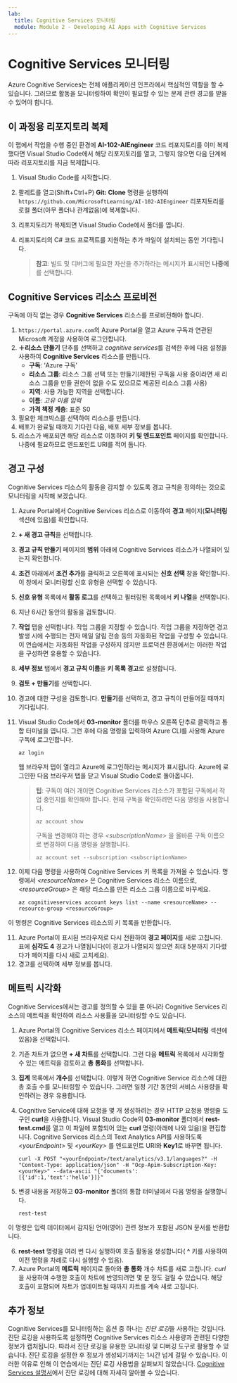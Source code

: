 ```yaml
---
lab:
  title: Cognitive Services 모니터링
  module: Module 2 - Developing AI Apps with Cognitive Services
---
```


# <a name="monitor-cognitive-services"></a>Cognitive Services 모니터링

Azure Cognitive Services는 전체 애플리케이션 인프라에서 핵심적인 역할을 할 수 있습니다. 그러므로 활동을 모니터링하여 확인이 필요할 수 있는 문제 관련 경고를 받을 수 있어야 합니다.

## <a name="clone-the-repository-for-this-course"></a>이 과정용 리포지토리 복제

이 랩에서 작업을 수행 중인 환경에 **AI-102-AIEngineer** 코드 리포지토리를 이미 복제했다면 Visual Studio Code에서 해당 리포지토리를 열고, 그렇지 않으면 다음 단계에 따라 리포지토리를 지금 복제합니다.

1. Visual Studio Code를 시작합니다.
2. 팔레트를 열고(Shift+Ctrl+P) **Git: Clone** 명령을 실행하여 `https://github.com/MicrosoftLearning/AI-102-AIEngineer` 리포지토리를 로컬 폴더(아무 폴더나 관계없음)에 복제합니다.
3. 리포지토리가 복제되면 Visual Studio Code에서 폴더를 엽니다.
4. 리포지토리의 C# 코드 프로젝트를 지원하는 추가 파일이 설치되는 동안 기다립니다.

    > **참고**: 빌드 및 디버그에 필요한 자산을 추가하라는 메시지가 표시되면 **나중에**를 선택합니다.

## <a name="provision-a-cognitive-services-resource"></a>Cognitive Services 리소스 프로비전

구독에 아직 없는 경우 **Cognitive Services** 리소스를 프로비전해야 합니다.

1. `https://portal.azure.com`의 Azure Portal을 열고 Azure 구독과 연관된 Microsoft 계정을 사용하여 로그인합니다.
2. **&#65291;리소스 만들기** 단추를 선택하고 *cognitive services*를 검색한 후에 다음 설정을 사용하여 **Cognitive Services** 리소스를 만듭니다.
    - **구독**: ‘Azure 구독’
    - **리소스 그룹**: 리소스 그룹 선택 또는 만들기(제한된 구독을 사용 중이라면 새 리소스 그룹을 만들 권한이 없을 수도 있으므로 제공된 리소스 그룹 사용)
    - **지역**: 사용 가능한 지역을 선택합니다.
    - **이름**: *고유 이름 입력*
    - **가격 책정 계층**: 표준 S0
3. 필요한 체크박스를 선택하여 리소스를 만듭니다.
4. 배포가 완료될 때까지 기다린 다음, 배포 세부 정보를 봅니다.
5. 리소스가 배포되면 해당 리소스로 이동하여 **키 및 엔드포인트** 페이지를 확인합니다. 나중에 필요하므로 엔드포인트 URI를 적어 둡니다.

## <a name="configure-an-alert"></a>경고 구성

Cognitive Services 리소스의 활동을 감지할 수 있도록 경고 규칙을 정의하는 것으로 모니터링을 시작해 보겠습니다.

1. Azure Portal에서 Cognitive Services 리소스로 이동하여 **경고** 페이지(**모니터링** 섹션에 있음)를 확인합니다.
2. **+ 새 경고 규칙**을 선택합니다.
3. **경고 규칙 만들기** 페이지의 **범위** 아래에 Cognitive Services 리소스가 나열되어 있는지 확인합니다.
4. **조건** 아래에서 **조건 추가**를 클릭하고 오른쪽에 표시되는 **신호 선택** 창을 확인합니다. 이 창에서 모니터링할 신호 유형을 선택할 수 있습니다.
5. **신호 유형** 목록에서 **활동 로그**를 선택하고 필터링된 목록에서 **키 나열**을 선택합니다.
6. 지난 6시간 동안의 활동을 검토합니다.
7. **작업** 탭을 선택합니다. 작업 그룹을 지정할 수 있습니다. 작업 그룹을 지정하면 경고 발생 시에 수행되는 전자 메일 알림 전송 등의 자동화된 작업을 구성할 수 있습니다. 이 연습에서는 자동화된 작업을 구성하지 않지만 프로덕션 환경에서는 이러한 작업을 구성하면 유용할 수 있습니다.
8. **세부 정보** 탭에서 **경고 규칙 이름**을 **키 목록 경고**로 설정합니다.
9. **검토 + 만들기**를 선택합니다. 
10. 경고에 대한 구성을 검토합니다. **만들기**를 선택하고, 경고 규칙이 만들어질 때까지 기다립니다.
11. Visual Studio Code에서 **03-monitor** 폴더를 마우스 오른쪽 단추로 클릭하고 통합 터미널을 엽니다. 그런 후에 다음 명령을 입력하여 Azure CLI를 사용해 Azure 구독에 로그인합니다.

    ```
    az login
    ```

    웹 브라우저 탭이 열리고 Azure에 로그인하라는 메시지가 표시됩니다. Azure에 로그인한 다음 브라우저 탭을 닫고 Visual Studio Code로 돌아옵니다.

    > **팁**: 구독이 여러 개이면 Cognitive Services 리소스가 포함된 구독에서 작업 중인지를 확인해야 합니다.  현재 구독을 확인하려면 다음 명령을 사용합니다.
    >
    > ```
    > az account show
    > ```
    >
    > 구독을 변경해야 하는 경우 *&lt;subscriptionName&gt;* 을 올바른 구독 이름으로 변경하여 다음 명령을 실행합니다.
    >
    > ```
    > az account set --subscription <subscriptionName>
    > ```

10. 이제 다음 명령을 사용하여 Cognitive Services 키 목록을 가져올 수 있습니다. 명령에서 *&lt;resourceName&gt;* 은 Cognitive Services 리소스 이름으로, *&lt;resourceGroup&gt;* 은 해당 리소스를 만든 리소스 그룹 이름으로 바꾸세요.

    ```
    az cognitiveservices account keys list --name <resourceName> --resource-group <resourceGroup>
    ```

이 명령은 Cognitive Services 리소스의 키 목록을 반환합니다.

11. Azure Portal이 표시된 브라우저로 다시 전환하여 **경고 페이지**를 새로 고칩니다. 표에 **심각도 4** 경고가 나열됩니다(이 경고가 나열되지 않으면 최대 5분까지 기다렸다가 페이지를 다시 새로 고치세요).
12. 경고를 선택하여 세부 정보를 봅니다.

## <a name="visualize-a-metric"></a>메트릭 시각화

Cognitive Services에서는 경고를 정의할 수 있을 뿐 아니라 Cognitive Services 리소스의 메트릭을 확인하여 리소스 사용률을 모니터링할 수도 있습니다.

1. Azure Portal의 Cognitive Services 리소스 페이지에서 **메트릭**(**모니터링** 섹션에 있음)을 선택합니다.
2. 기존 차트가 없으면 **+ 새 차트**를 선택합니다. 그런 다음 **메트릭** 목록에서 시각화할 수 있는 메트릭을 검토하고 **총 통화**를 선택합니다.
3. **집계** 목록에서 **개수**를 선택합니다.  이렇게 하면 Cognitive Service 리소스에 대한 총 호출 수를 모니터링할 수 있습니다. 그러면 일정 기간 동안의 서비스 사용량을 확인하려는 경우 유용합니다.
4. Cognitive Service에 대해 요청을 몇 개 생성하려는 경우 HTTP 요청용 명령줄 도구인 **curl**을 사용합니다. Visual Studio Code의 **03-monitor** 폴더에서 **rest-test.cmd**를 열고 이 파일에 포함되어 있는 **curl** 명령(아래에 나와 있음)을 편집합니다. Cognitive Services 리소스의 Text Analytics API를 사용하도록 *&lt;yourEndpoint&gt;* 및 *&lt;yourKey&gt;* 를 엔드포인트 URI와 **Key1**로 바꾸면 됩니다.

    ```
    curl -X POST "<yourEndpoint>/text/analytics/v3.1/languages?" -H "Content-Type: application/json" -H "Ocp-Apim-Subscription-Key: <yourKey>" --data-ascii "{'documents':           [{'id':1,'text':'hello'}]}"
    ```

5. 변경 내용을 저장하고 **03-monitor** 폴더의 통합 터미널에서 다음 명령을 실행합니다.

    ```
    rest-test
    ```

이 명령은 입력 데이터에서 감지된 언어(영어) 관련 정보가 포함된 JSON 문서를 반환합니다.

6. **rest-test** 명령을 여러 번 다시 실행하여 호출 활동을 생성합니다( **^** 키를 사용하여 이전 명령을 차례로 다시 실행할 수 있음).
7. Azure Portal의 **메트릭** 페이지로 돌아와 **총 통화** 개수 차트를 새로 고칩니다. *curl*을 사용하여 수행한 호출이 차트에 반영되려면 몇 분 정도 걸릴 수 있습니다. 해당 호출이 포함되어 차트가 업데이트될 때까지 차트를 계속 새로 고칩니다.

## <a name="more-information"></a>추가 정보

Cognitive Services를 모니터링하는 옵션 중 하나는 *진단 로깅*을 사용하는 것입니다. 진단 로깅을 사용하도록 설정하면 Cognitive Services 리소스 사용량과 관련된 다양한 정보가 캡처됩니다. 따라서 진단 로깅을 유용한 모니터링 및 디버깅 도구로 활용할 수 있습니다. 진단 로깅을 설정한 후 정보가 생성되기까지는 1시간 넘게 걸릴 수 있습니다. 이러한 이유로 인해 이 연습에서는 진단 로깅 사용법을 살펴보지 않았습니다. [Cognitive Services 설명서](https://docs.microsoft.com/azure/cognitive-services/diagnostic-logging)에서 진단 로깅에 대해 자세히 알아볼 수 있습니다.
